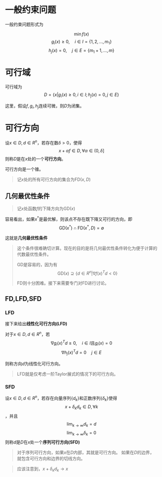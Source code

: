 # 一般约束问题

一般约束问题形式为

$$\min f(x) $$$$g_i(x)\geq 0,\quad i\in I=\{1,2,\dots,m_1\} $$$$h_j(x)=0,\quad j\in E=\{m_1+1,\dots,m\} $$

# 可行域

可行域为$$D=\{x|g_i(x)\geq 0,i\in I;h_j(x)=0,j\in E \} $$

这里，假设$f,g_i,h_j$连续可微，则$D$为闭集。

# 可行方向

设$x\in D,d\in R^n$，若存在数$\delta>0$，使得$$ x+\alpha f\in D,\forall \alpha\in (0,\delta] $$则称$D$是在$x$处的一个**可行方向**。

可行方向是一个锥。

> 记$x$处的所有可行方向的集合为$\text{FD}(x,D)$

## 几何最优性条件

> 记$x$处函数$f$的下降方向为$\text{GD}(x)$

容易看出，如果$x^*$是最优解，则该点不存在既下降又可行的方向，即$$\text{GD}(x^*)\cap \text{FD}(x^*,D)=\emptyset $$

这就是**几何最优性条件**

> 这个条件很难确切计算。现在的目的是将几何最优性条件转化为便于计算的代数最优性条件。
>
> GD是容易的，因为有$$ \text{GD}(x)\supseteq \{ d\in R^n|\nabla f(x)^Td<0 \} $$
>
> FD则十分困难。接下来需要专门对FD进行讨论。

## FD,LFD,SFD

### LFD

接下来给出**线性化可行方向(LFD)**

对于$x\in D,d\in R^n$，若 $$\nabla g_i(x)^Td\geq 0,\quad i\in I\text{且}g_i(x)=0 $$ $$\nabla h_j(x)^Td=0\quad j\in E $$

则称方向$d$为线性化可行方向。

> LFD就是仅考虑一阶Taylor展式的情况下的可行方向。

### SFD

设$x\in D,d\in R^n$，若存在向量序列$\{ d_k \}$和正数序列$\{\delta_k\}$使得$$x+\delta_kd_k\in D,\forall k $$，并且 $$\lim_{k\to\infty}d_k=d$$ $$\lim_{k\to \infty}\delta_k=0 $$
则称$d$是$D$在$x$处一个**序列可行方向(SFD)**

> 对于序列可行方向，如果$x$在$D$内部，其就是可行方向。
> 如果在$D$的边界，就包含可行方向和边界的切线方向。

> 应该注意到，$x+\delta_kd_k\to x$
